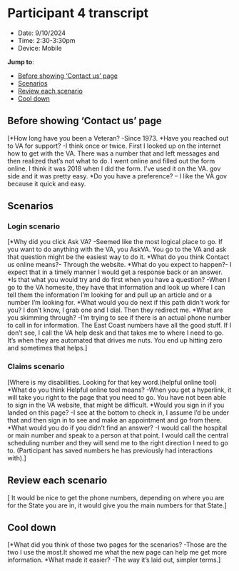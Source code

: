 # Participant 4 transcript
- Date: 9/10/2024
- Time: 2:30-3:30pm
- Device: Mobile

**Jump to**: 
- [Before showing ‘Contact us’ page](#before-showing-contact-us-page)
- [Scenarios](#scenarios)
- [Review each scenario](#review-each-scenario)
- [Cool down](#cool-down)

## Before showing ‘Contact us’ page
[*How long have you been a Veteran? -Since 1973. 
*Have you reached out to VA for support? -I think once or twice.
First I looked up on the internet how to get with the VA. There was a number that and left messages and then realized that’s not what to do. I went online and filled out the form online. I think it was 2018 when I did the form.
 I’ve used it on the VA. gov side and it was pretty easy.
*Do you have a preference? – I like the VA.gov because it quick and easy. 

## Scenarios
### Login scenario
[*Why did you click Ask VA? -Seemed like the most logical place to go. If you want to do anything with the VA, you AskVA. You go to the VA and ask that question might be the easiest way to do it.
*What do you think Contact us online means?- Through the website.
*What do you expect to happen?- I expect that in a timely manner I would get a response back or an answer.
*Is that what you would try and do first when you have a question? -When I go to the VA homesite, they have that information and look up where I can tell them the information I’m looking for and pull up an article and or a number I’m looking for.
*What would you do next if this path didn’t work for you? I don’t know, I grab one and I dial. Then they redirect me. 
*What are you skimming through? -I’m trying to see if there is an actual phone number to call in for information. The East Coast numbers have all the good stuff.
If I don’t see, I call the VA help desk and that takes me to where I need to go.
It’s when they are automated that drives me nuts. You end up hitting zero and sometimes that helps.]
### Claims scenario
[Where is my disabilities. Looking for that key word.(helpful online tool)
*What do you think Helpful online tool means? -When you get a hyperlink, it will take you right to the page that you need to go. 
You have not been able to sign in the VA website, that might be difficult. 
*Would you sign in if you landed on this page? -I see at the bottom to check in, I assume I’d be under that and then sign in to see and make an appointment and go from there.
*What would you do if you didn’t find an answer? -I would call the hospital or main number and speak to a person at that point. I would call the central scheduling number and they will send me to the right direction I need to go to. (Participant has saved numbers he has previously had interactions with).]

## Review each scenario
[ It would be nice to get the phone numbers, depending on where you are for the State you are in, it would give you the main numbers for that State.]

## Cool down
[*What did you think of those two pages for the scenarios? -Those are the two I use the most.It showed me what the new page can help me get more information.
*What made it easier? -The way it’s laid out, simpler terms.]

